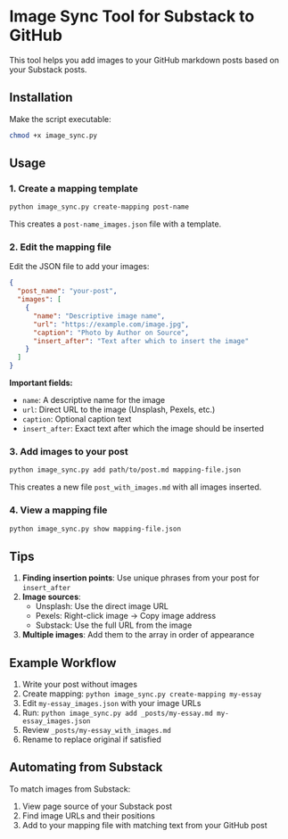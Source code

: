 # Image Sync Tool for Substack to GitHub

This tool helps you add images to your GitHub markdown posts based on your Substack posts.

## Installation

Make the script executable:
```bash
chmod +x image_sync.py
```

## Usage

### 1. Create a mapping template
```bash
python image_sync.py create-mapping post-name
```
This creates a `post-name_images.json` file with a template.

### 2. Edit the mapping file
Edit the JSON file to add your images:
```json
{
  "post_name": "your-post",
  "images": [
    {
      "name": "Descriptive image name",
      "url": "https://example.com/image.jpg",
      "caption": "Photo by Author on Source",
      "insert_after": "Text after which to insert the image"
    }
  ]
}
```

**Important fields:**
- `name`: A descriptive name for the image
- `url`: Direct URL to the image (Unsplash, Pexels, etc.)
- `caption`: Optional caption text
- `insert_after`: Exact text after which the image should be inserted

### 3. Add images to your post
```bash
python image_sync.py add path/to/post.md mapping-file.json
```
This creates a new file `post_with_images.md` with all images inserted.

### 4. View a mapping file
```bash
python image_sync.py show mapping-file.json
```

## Tips

1. **Finding insertion points**: Use unique phrases from your post for `insert_after`
2. **Image sources**: 
   - Unsplash: Use the direct image URL
   - Pexels: Right-click image → Copy image address
   - Substack: Use the full URL from the image
3. **Multiple images**: Add them to the array in order of appearance

## Example Workflow

1. Write your post without images
2. Create mapping: `python image_sync.py create-mapping my-essay`
3. Edit `my-essay_images.json` with your image URLs
4. Run: `python image_sync.py add _posts/my-essay.md my-essay_images.json`
5. Review `_posts/my-essay_with_images.md`
6. Rename to replace original if satisfied

## Automating from Substack

To match images from Substack:
1. View page source of your Substack post
2. Find image URLs and their positions
3. Add to your mapping file with matching text from your GitHub post
